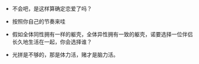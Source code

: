 ### 
- 不会吧，是这样算确定恋爱了吗？
- 按照你自己的节奏来哇



- 假如全体同性拥有一样的躯壳，全体异性拥有一致的躯壳，诺要选择一位伴侣长久地生活在一起，你会选择谁？


- 光拼是不够的，那是体力活，赌才是脑力活。
